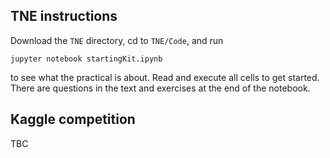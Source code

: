 ## TNE instructions

Download the `TNE` directory, cd to `TNE/Code`, and run 

`jupyter notebook startingKit.ipynb`

to see what the practical is about. Read and execute all cells to get started. There are questions in the text and exercises at the end of the notebook.

## Kaggle competition

TBC
